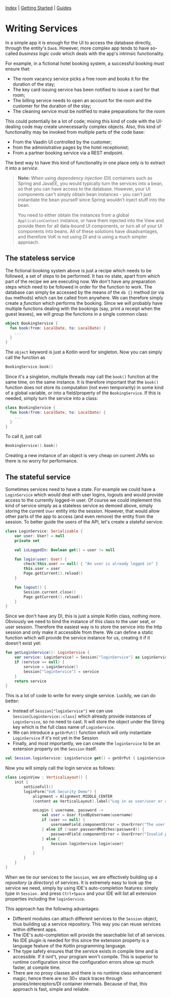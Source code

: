 [Index](index.html) | [Getting Started](gettingstarted.html) | [Guides](vok-guides.html)

# Writing Services

In a simple app it is enough for the UI to access the database directly, through
the entity's `Dao`s. However, more complex app tends to have so-called
*business logic code* which deals with the app's intrinsic functionality.

For example, in a fictional hotel booking system, a successful booking must ensure that:

* The room vacancy service picks a free room and books it for the duration of the stay;
* The key card issuing service has been notified to issue a card for that room;
* The billing service needs to open an account for the room and the customer for
  the duration of the stay;
* The cleaning service must be notified to make preparations for the room

This could potentially be a lot of code; mixing this kind of code with the UI-dealing code
may create unnecessarily complex objects. Also, this kind of functionality may be invoked
from multiple parts of the code base:

* From the Vaadin UI controlled by the customer;
* from the administrative pages by the hotel receptionist;
* From a partner booking service via a REST endpoint.

The best way to have this kind of functionality in one place only is to extract it into a *service*.

> **Note:** When using *dependency injection* (DI) containers such as Spring and JavaEE, you would typically turn the
services into a bean, so that you can have access to the database. However, your UI components can't simply obtain bean
instances - you can't just instantiate the bean yourself since Spring wouldn't inject stuff into the bean.
>
> You need to either obtain the instances from a global `ApplicationContext` instance, or have them injected into the View
and provide them for all data-bound UI components, or turn all of your UI components into beans. All of these solutions have
disadvantages, and therefore VoK is not using DI and is using a much simpler approach.

## The stateless service

The fictional booking system above is just a recipe which needs to be followed, a set of steps to be performed. It has no state, apart
from which part of the recipe we are executing now. We don't have any preparation steps which need to be followed in order
for the function to work. The database can simply be accessed by the means of the `db {}` method (or via `Dao` methods) which
can be called from anywhere. We can therefore simply create a *function* which performs the booking. Since we will probably
have multiple functions dealing with the bookings (say, print a receipt when the guest leaves), we will *group* the functions
in a single common class:

```kotlin
object BookingService {
  fun book(from: LocalDate, to: LocalDate) {
    ...
  }
}
```

The `object` keyword is just a Kotlin word for singleton. Now you can simply call the function as

```kotlin
BookingService.book()
```

Since it's a singleton, multiple threads may call the `book()` function
at the same time, on the same instance. It is therefore important that the `book()` function does not store its computation (not even temporarily) in
some kind of a global variable, or into a field/property of the `BookingService`. If this is needed,
simply turn the service into a class:

```kotlin
class BookingService {
  fun book(from: LocalDate, to: LocalDate) {
    ...
  }
}
```

To call it, just call

```kotlin
BookingService().book()
```

Creating a new instance of an object is very cheap on current JVMs so there is no worry for performance.

## The stateful service

Sometimes services need to have a state. For example we could have a `LoginService` which would deal with user
logins, logouts and would provide access to the currently logged-in user.
Of course we could implement this kind of service simply as a stateless service as demoed above, simply storing
the current `User` entity into the session. However, that would allow other parts of the app to access
(and even remove) the entity from the session. To better guide the users of the API,
let's create a stateful service:

```kotlin
class LoginService: Serializable {
    var user: User? = null
    private set

    val isLoggedIn: Boolean get() = user != null

    fun login(user: User) {
        check(this.user == null) { "An user is already logged in" }
        this.user = user
        Page.getCurrent().reload()
    }

    fun logout() {
        Session.current.close()
        Page.getCurrent().reload()
    }
}
```

Since we don't have any DI, this is just a simple Kotlin class, nothing more. Obviously we need to bind
the instance of this class to the user seat, or user session. Therefore the easiest way is to store the service
into the http session and only make it accessible from there. We can define a static function which will
provide the service instance for us, creating it if it doesn't exist yet:

```kotlin
fun getLoginService(): LoginService {
    var service: LoginService? = Session["loginService"] as LoginService?
    if (service == null) {
        service = LoginService()
        Session["loginService"] = service
    }
    return service
}
```

This is a lot of code to write for every single service. Luckily, we can do better:

* Instead of `Session["loginService"]` we can use `Session[LoginService::class]` which already provide instances of `LoginService`, so no need to cast.
  It will store the object under the String key which is the full class name of `LoginService`.
* We can introduce a `getOrPut()` function which will only instantiate `LoginService` if it's not yet in the Session
* Finally, and most importantly, we can create the `loginService` to be an extension property on the `Session` itself.

```kotlin
val Session.loginService: LoginService get() = getOrPut { LoginService() }
```

Now you will simply call the login service as follows:

```kotlin
class LoginView : VerticalLayout() {
    init {
        setSizeFull()
        loginForm("VoK Security Demo") {
            alignment = Alignment.MIDDLE_CENTER
            (content as VerticalLayout).label("Log in as user/user or admin/admin")

            onLogin { username, password ->
                val user = User.findByUsername(username)
                if (user == null) {
                    usernameField.componentError = UserError("The user does not exist")
                } else if (!user.passwordMatches(password)) {
                    passwordField.componentError = UserError("Invalid password")
                } else {
                    Session.loginService.login(user)
                }
            }
        }
    }
}
```

When we tie our services to the `Session`, we are effectively building up a *repository* (a *directory*) of services.
It is extremely easy to look up the service we need, simply by using IDE's auto-completion features: simply type in
`Session.` and press `Ctrl+Space` and your IDE will list all extension properties including the `loginService`.

This approach has the following advantages:

* Different modules can attach different services to the `Session` object, thus building up a service repository. This way you can
  reuse services within different apps.
* The IDE's auto-completion will provide the searchable list of all services. No IDE plugin is needed for this since the extension property
  is a language feature of the Kotlin programming language.
* The type safety ensures that the service exists in compile time and is accessible. If it isnt't, your program won't compile.
  This is superior to runtime configuration since the configuration errors show up much faster, at compile time.
* There are no proxy classes and there is no runtime class enhancement magic; hence there are no 30+ stack traces through
  proxies/interceptors/DI container internals. Because of that, this approach is fast, simple and reliable.

